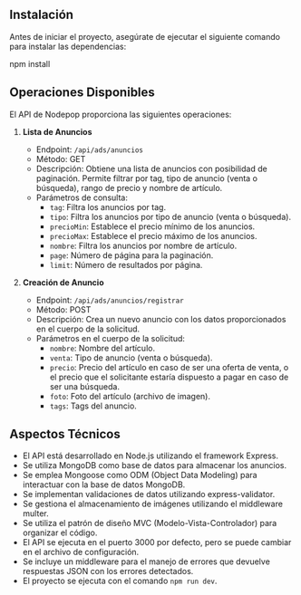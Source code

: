 
## Instalación

Antes de iniciar el proyecto, asegúrate de ejecutar el siguiente comando para instalar las dependencias:

npm install


## Operaciones Disponibles

El API de Nodepop proporciona las siguientes operaciones:

1. **Lista de Anuncios**
   - Endpoint: `/api/ads/anuncios`
   - Método: GET
   - Descripción: Obtiene una lista de anuncios con posibilidad de paginación. Permite filtrar por tag, tipo de anuncio (venta o búsqueda), rango de precio y nombre de artículo.
   - Parámetros de consulta:
     - `tag`: Filtra los anuncios por tag.
     - `tipo`: Filtra los anuncios por tipo de anuncio (venta o búsqueda).
     - `precioMin`: Establece el precio mínimo de los anuncios.
     - `precioMax`: Establece el precio máximo de los anuncios.
     - `nombre`: Filtra los anuncios por nombre de artículo.
     - `page`: Número de página para la paginación.
     - `limit`: Número de resultados por página.

2. **Creación de Anuncio**
   - Endpoint: `/api/ads/anuncios/registrar`
   - Método: POST
   - Descripción: Crea un nuevo anuncio con los datos proporcionados en el cuerpo de la solicitud.
   - Parámetros en el cuerpo de la solicitud:
     - `nombre`: Nombre del artículo.
     - `venta`: Tipo de anuncio (venta o búsqueda).
     - `precio`: Precio del artículo en caso de ser una oferta de venta, o el precio que el solicitante estaría dispuesto a pagar en caso de ser una búsqueda.
     - `foto`: Foto del artículo (archivo de imagen).
     - `tags`: Tags del anuncio.

## Aspectos Técnicos
- El API está desarrollado en Node.js utilizando el framework Express.
- Se utiliza MongoDB como base de datos para almacenar los anuncios.
- Se emplea Mongoose como ODM (Object Data Modeling) para interactuar con la base de datos MongoDB.
- Se implementan validaciones de datos utilizando express-validator.
- Se gestiona el almacenamiento de imágenes utilizando el middleware multer.
- Se utiliza el patrón de diseño MVC (Modelo-Vista-Controlador) para organizar el código.
- El API se ejecuta en el puerto 3000 por defecto, pero se puede cambiar en el archivo de configuración.
- Se incluye un middleware para el manejo de errores que devuelve respuestas JSON con los errores detectados.
- El proyecto se ejecuta con el comando `npm run dev`.
